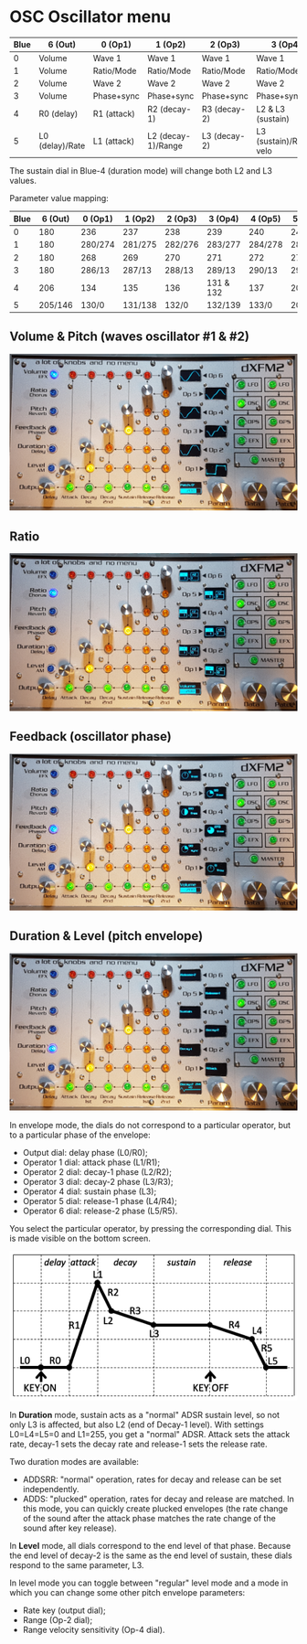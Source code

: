 # OSC Oscillator menu

| Blue | 6 (Out) | 0 (Op1) | 1 (Op2) | 2 (Op3) | 3 (Op4) | 4 (Op5) | 5 (Op6) |
|------|---------|---------|---------|---------|---------|---------|---------|
| 0 | Volume | Wave 1 | Wave 1 | Wave 1 | Wave 1 | Wave 1 | Wave 1 |
| 1 | Volume | Ratio/Mode | Ratio/Mode | Ratio/Mode | Ratio/Mode | Ratio/Mode | Ratio/Mode |
| 2 | Volume | Wave 2 | Wave 2 | Wave 2 | Wave 2 | Wave 2 | Wave 2 |
| 3 | Volume | Phase+sync | Phase+sync | Phase+sync | Phase+sync | Phase+sync | Phase+sync |
| 4 | R0 (delay) | R1 (attack) | R2 (decay-1) | R3 (decay-2) | L2 & L3 (sustain) | R4 (release-1) | R5 (release-2) |
| 5 | L0 (delay)/Rate | L1 (attack) | L2 (decay-1)/Range | L3 (decay-2) | L3 (sustain)/Range velo | L4 (release-1) | L5 (release-2) |

The sustain dial in Blue-4 (duration mode) will change both L2 and L3 values.

Parameter value mapping:

| Blue | 6 (Out) | 0 (Op1) | 1 (Op2) | 2 (Op3) | 3 (Op4) | 4 (Op5) | 5 (Op6) |
|------|---------|---------|---------|---------|---------|---------|---------|
| 0 | 180 | 236 | 237 | 238 | 239 | 240 | 241 |
| 1 | 180 | 280/274 | 281/275 | 282/276 | 283/277 | 284/278 | 285/279 |
| 2 | 180 | 268 | 269 | 270 | 271 | 272 | 273 |
| 3 | 180 | 286/13 | 287/13 | 288/13 | 289/13 | 290/13 | 291/13 |
| 4 | 206 | 134 | 135 | 136 | 131 & 132 | 137 | 208 |
| 5 | 205/146 | 130/0 | 131/138 | 132/0 | 132/139 | 133/0 | 207/0 |

## Volume & Pitch (waves oscillator #1 & #2)

![](../media/OSC-Volume.png)

## Ratio

![](../media/OSC-Ratio.png)

## Feedback (oscillator phase)

![](../media/OSC-Feedback.png)

## Duration & Level (pitch envelope)

![](../media/OSC-Envelope.png)

In envelope mode, the dials do not correspond to a particular operator, but to a particular phase of the envelope:
- Output dial: delay phase (L0/R0);
- Operator 1 dial: attack phase (L1/R1);
- Operator 2 dial: decay-1 phase (L2/R2);
- Operator 3 dial: decay-2 phase (L3/R3);
- Operator 4 dial: sustain phase (L3);
- Operator 5 dial: release-1 phase (L4/R4);
- Operator 6 dial: release-2 phase (L5/R5).

You select the particular operator, by pressing the corresponding dial. This is made visible on the bottom screen.

![](Envelope.png)

In **Duration** mode, sustain acts as a "normal" ADSR sustain level, so not only L3 is affected, but also L2 (end of Decay-1 level). With settings L0=L4=L5=0 and L1=255, you get a "normal" ADSR. Attack sets the attack rate, decay-1 sets the decay rate and release-1 sets the release rate.

Two duration modes are available:
- ADDSRR: "normal" operation, rates for decay and release can be set independently.
- ADDS: "plucked" operation, rates for decay and release are matched. In this mode, you can quickly create plucked envelopes (the rate change of the sound after the attack phase matches the rate change of the sound after key release).

In **Level** mode, all dials correspond to the end level of that phase. Because the end level of decay-2 is the same as the end level of sustain, these dials respond to the same parameter, L3.

In level mode you can toggle between "regular" level mode and a mode in which you can change some other pitch envelope parameters:
- Rate key (output dial);
- Range (Op-2 dial);
- Range velocity sensitivity (Op-4 dial).
